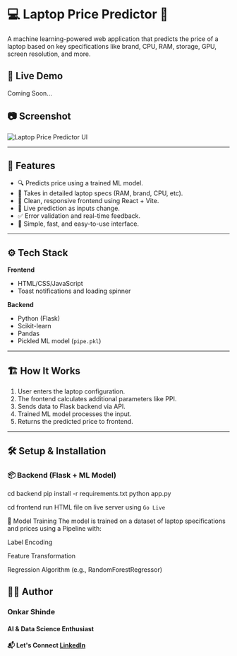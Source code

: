 # 💻 Laptop Price Predictor 🔮

A machine learning-powered web application that predicts the price of a laptop based on key specifications like brand, CPU, RAM, storage, GPU, screen resolution, and more.

## 🚀 Live Demo
Coming Soon...

## 📷 Screenshot
![Laptop Price Predictor UI]([https://via.placeholder.com/800x400.png?text=Project+Screenshot](https://github.com/onkarshinde77/Laptop-Price-Prediction/blob/main/Screenshot%202025-04-09%20002643.png))

---

## 🧠 Features

- 🔍 Predicts price using a trained ML model.
- 🧩 Takes in detailed laptop specs (RAM, brand, CPU, etc).
- 📱 Clean, responsive frontend using React + Vite.
- 🔁 Live prediction as inputs change.
- ✅ Error validation and real-time feedback.
- 🎯 Simple, fast, and easy-to-use interface.

---

## ⚙️ Tech Stack

**Frontend**
- HTML/CSS/JavaScript
- Toast notifications and loading spinner

**Backend**
- Python (Flask)
- Scikit-learn
- Pandas
- Pickled ML model (`pipe.pkl`)

---

## 🏗️ How It Works

1. User enters the laptop configuration.
2. The frontend calculates additional parameters like PPI.
3. Sends data to Flask backend via API.
4. Trained ML model processes the input.
5. Returns the predicted price to frontend.


---

## 🛠️ Setup & Installation

### 📦 Backend (Flask + ML Model)

cd backend
pip install -r requirements.txt
python app.py

cd frontend
run HTML file on live server using `Go Live`


🧪 Model Training
The model is trained on a dataset of laptop specifications and prices using a Pipeline with:

Label Encoding

Feature Transformation

Regression Algorithm (e.g., RandomForestRegressor)

## 🧑‍💻 Author
### Onkar Shinde
#### AI & Data Science Enthusiast
#### 📬 Let's Connect [LinkedIn](https://www.linkedin.com/in/onkar-shinde77/)
